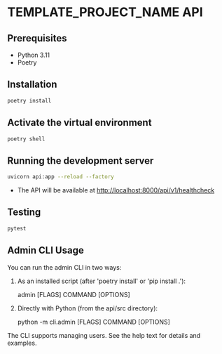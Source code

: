 # TEMPLATE_PROJECT_NAME API

## Prerequisites

- Python 3.11
- Poetry

## Installation

```sh
poetry install
```

## Activate the virtual environment

```sh
poetry shell
```

## Running the development server

```sh
uvicorn api:app --reload --factory
```

- The API will be available at <http://localhost:8000/api/v1/healthcheck>

## Testing

```sh
pytest
```

## Admin CLI Usage

You can run the admin CLI in two ways:

1. As an installed script (after 'poetry install' or 'pip install .'):

    admin [FLAGS] COMMAND [OPTIONS]

2. Directly with Python (from the api/src directory):

    python -m cli.admin [FLAGS] COMMAND [OPTIONS]

The CLI supports managing users. See the help text for details and examples.
